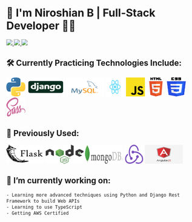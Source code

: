 # 👋 I'm Niroshian B | Full-Stack Developer 👨‍💻
<div>
    <a href = "mailto: niroshian.b@gmail.com" >
        <img src="https://img.shields.io/badge/E--mail-EA4335?style=for-the-badge&logo=gmail&logoColor=white" />
    </a>
    <a href="https://linkedin.com/in/niro-b" target="_blank" >
        <img src="https://img.shields.io/badge/linkedin-%231E77B5.svg?&style=for-the-badge&logo=linkedin&logoColor=white" />
    </a>
    <a href="https://github.com/niroshian-b" target="_blank" >
        <img src="https://img.shields.io/badge/github-%2324292e.svg?&style=for-the-badge&logo=github&logoColor=white" />
    </a>
</div>

## 🛠️ Currently Practicing Technologies Include:

<div>
    <img src="./images/python-logo.png" height="50px" width="50px">
    <img src="./images/django-logo-big.jpg" height="50px" width="100px">
    <img src="./images/mysql.svg" height="50px" width="100px">
    <img src="./images/React-icon.svg" height="50px" width="50px">
    <img src="./images/javascript.png" height="50px" width="50px">
    <img src="./images/html-logo.png" height="50px" width="50px">
    <img src="./images/css-logo.png" height="50px" width="50px">
    <img src="./images/sass.png" height="50px" width="50px">
</div>

## 💭 Previously Used:

<div>
    <img src="./images/flask.png" height="50px" width="100px">
    <img src="./images/node-js.png" height="50px" width="100px">
    <img src="./images/mongodb-logo.png" height="50px" width="100px">
    <img src="./images/redux.png" height="50px" width="50px">
    <img src="./images/angular.png" height="50px" width="100px">
</div>

## 🔭 I’m currently working on:
    
    - Learning more advanced techniques using Python and Django Rest Framework to build Web APIs
    - Learning to use TypeScript
    - Getting AWS Certified
    


<!--
**niroshian-b/niroshian-b** is a ✨ _special_ ✨ repository because its `README.md` (this file) appears on your GitHub profile.

Here are some ideas to get you started:

-   💬 Ask me about ...
-
-   😄 Pronouns: ...
    -->
